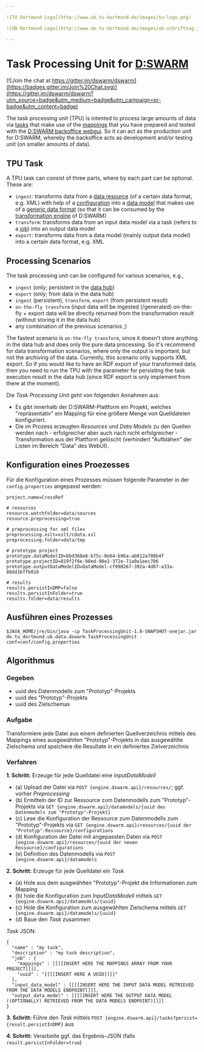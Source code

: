 ```yaml
---

![TU Dortmund Logo](http://www.ub.tu-dortmund.de/images/tu-logo.png)

![UB Dortmund Logo](http://www.ub.tu-dortmund.de/images/ub-schriftzug.jpg)

---
```


# Task Processing Unit for [D:SWARM](http://dswarm.org)

[![Join the chat at https://gitter.im/dswarm/dswarm](https://badges.gitter.im/Join%20Chat.svg)](https://gitter.im/dswarm/dswarm?utm_source=badge&utm_medium=badge&utm_campaign=pr-badge&utm_content=badge)

The task processing unit (TPU) is intented to process large amounts of data via [tasks](https://github.com/dswarm/dswarm-documentation/wiki/Glossary#task) that make use of the [mappings](https://github.com/dswarm/dswarm-documentation/wiki/Glossary#mapping) that you have prepared and tested with the [D:SWARM backoffice webgui](https://github.com/dswarm/dswarm-documentation/wiki/Overview). So it can act as the production unit for D:SWARM, whereby the backoffice acts as development and/or testing unit (on smaller amounts of data).

## TPU Task

A TPU task can consist of three parts, where by each part can be optional. These are:
* ```ingest```: transforms data from a [data resource](https://github.com/dswarm/dswarm-documentation/wiki/Glossary#data-resource) (of a certain data format, e.g. XML) with help of a [configuration](https://github.com/dswarm/dswarm-documentation/wiki/Glossary#configuration) into a [data model](https://github.com/dswarm/dswarm-documentation/wiki/Glossary#data-model) that makes use of a [generic data format](https://github.com/dswarm/dswarm-documentation/wiki/Graph-Data-Model) (so that it can be consumed by the [transformation engine](https://github.com/dswarm/dswarm-documentation/wiki/Glossary#transformation-engine) of D:SWARM)
* ```transform```: transforms data from an input data model via a task (refers to a [job](https://github.com/dswarm/dswarm-documentation/wiki/Glossary#job)) into an output data model
* ```export```: transforms data from a data model (mainly output data model) into a certain data format, e.g. XML

## Processing Scenarios

The task processing unit can be configured for various scenarios, e.g.,
* ```ingest``` (only; persistent in the [data hub](https://github.com/dswarm/dswarm-documentation/wiki/Glossary#data-hub))
* ```export``` (only; from data in the data hub)
* ```ingest``` (persistent), ```transform```, ```export``` (from persistent result)
* ```on-the-fly transform``` (input data will be ingested (/generated) on-the-fly + export data will be directly returned from the transformation result (without storing it in the data hub)
* any combination of the previous scenarios ;)

The fastest scenario is ```on-the-fly transform```, since it doesn't store anything in the data hub and does only the pure data processing. So it's recommend for data transformation scenarios, where only the output is important, but not the archiving of the data. Currently, this scenario only supports XML export. So if you would like to have an RDF export of your transformed data, then you need to run the TPU with the parameter for persisting the task execution result in the data hub (since RDF export is only implement from there at the moment).






Die *Task Processing Unit* geht von folgenden Annahmen aus:

* Es gibt innerhalb der D:SWARM-Plattform ein Projekt, welches "repräsentativ" ein Mapping für eine größere Menge von Quelldateien konfiguriert.
* Die im Prozess erzeugten *Resources* und *Data Models* zu den Quellen werden nach - erfolgreicher aber auch nach nicht erfolgreicher - Transformation aus der Plattform gelöscht (verhindert "Aufblähen" der Listen im Bereich "Data" des WebUI).

## Konfiguration eines Proezesses

Für die Konfiguration eines Prozesses müssen folgende Parameter in der `config.properties` angepasst werden:

	project.name=CrossRef
	
	# resources
	resource.watchfolder=data/sources
	resource.preprocessing=true
	
	# preprocessing for xml files
	preprocessing.xslt=xslt/cdata.xsl
	preprocessing.folder=data/tmp
	
	# prototype project
	prototype.dataModelID=bbd368e8-b75c-0e64-b96a-ab812a700b4f
	prototype.projectID=819f2f6e-98ed-90e2-372e-71a0a1eec786
	prototype.outputDataModelID=DataModel-cf998267-392a-4d87-a33a-88dd1bffb016
	
	# results
	results.persistInDMP=false
	results.persistInFolder=true
	results.folder=data/results

## Ausführen eines Prozesses

	$JAVA_HOME/jre/bin/java -cp TaskProcessingUnit-1.0-SNAPSHOT-onejar.jar de.tu_dortmund.ub.data.dswarm.TaskProcessingUnit -conf=conf/config.properties
  

## Algorithmus

### Gegeben

* uuid des Datenmodells zum "Prototyp"-Projekts
* uuid des "Prototyp"-Projekts
* uuid des Zielschemas

### Aufgabe

Transformiere jede Datei aus einem definierten Quellverzeichnis mittels des Mappings eines ausgewählten "Prototyp"-Projekts
in das ausgewählte Zielschema und speichere die Resultate in ein definiertes Zielverzeichnis

### Verfahren

**1. Schritt:** Erzeuge für jede Quelldatei eine *InputDataModell*

* (a) Upload der Datei via `POST {engine.dswarm.api}/resources/`; ggf. vorher *Preprocessing*
* (b) Ermitteln der ID zur Ressource zum Datenmodells zum "Prototyp"-Projekts via `GET {engine.dswarm.api}/datamodels/{uuid des Datenmodels zum "Prototyp"-Projekt}`
* (c) Lese die Konfiguration der Ressource zum Datenmodells zum "Prototyp"-Projekts via `GET {engine.dswarm.api}/resources/{uuid der "Prototyp"-Ressource}/configurations`
* (d) Konfiguration der Datei mit angepassten Daten via `POST {engine.dswarm.api}/resources/{uuid der neuen Ressource}/configurations`
* (e) Definition des Datenmodells via `POST {engine.dswarm.api}/datamodels`

**2. Schritt:** Erzeuge für jede Quelldatei ein *Task*

* (a) Hole aus dem ausgwählten "Prototyp"-Projekt die Informationen zum Mapping
* (b) hole die Konfiguration zum *InputDataModell* mittels `GET {engine.dswarm.api}/datamodels/{uuid}`
* (c) Hole die Konfiguration zum ausgewählten Zielschema mittels `GET {engine.dswarm.api}/datamodels/{uuid}`
* (d) Baue den *Task* zusammen

*Task* JSON:

	{
	  "name" : "my task",
	  "description" : "my task description",
	  "job" : {
	    "mappings" : [[[[INSERT HERE THE MAPPINGS ARRAY FROM YOUR PROJECT]]]],
	    "uuid" : "[[[[INSERT HERE A UUID]]]]"
	  },
	  "input_data_model" : [[[[INSERT HERE THE INPUT DATA MODEL RETRIEVED FROM THE DATA MODELS ENDPOINT]]]],
	  "output_data_model" : [[[[INSERT HERE THE OUTPUT DATA MODEL ((OPTIONALLY) RETRIEVED FROM THE DATA MODELS ENDPOINT)]]]]
	}


**3. Schritt:** Führe den *Task* mittels `POST {engine.dswarm.api}/tasks?persist={result.persistInDMP}` aus

**4. Schritt:** Verarbeite ggf. das Ergebnis-JSON (falls `result.persistInFolder=true`)

